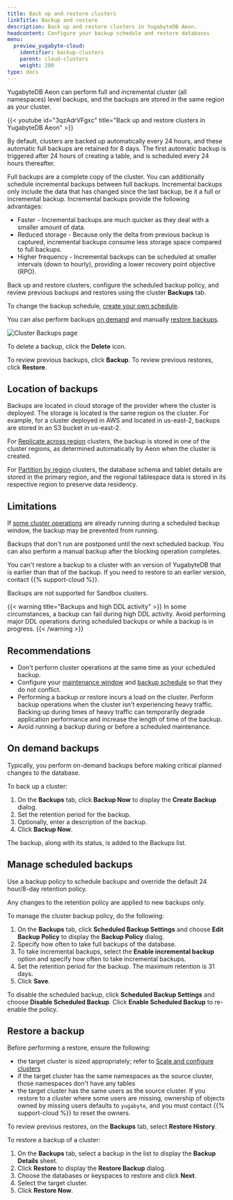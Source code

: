 ```yaml
---
title: Back up and restore clusters
linkTitle: Backup and restore
description: Back up and restore clusters in YugabyteDB Aeon.
headcontent: Configure your backup schedule and restore databases
menu:
  preview_yugabyte-cloud:
    identifier: backup-clusters
    parent: cloud-clusters
    weight: 200
type: docs
---
```


YugabyteDB Aeon can perform full and incremental cluster (all namespaces) level backups, and the backups are stored in the same region as your cluster.

{{< youtube id="3qzAdrVFgxc" title="Back up and restore clusters in YugabyteDB Aeon" >}}

By default, clusters are backed up automatically every 24 hours, and these automatic full backups are retained for 8 days. The first automatic backup is triggered after 24 hours of creating a table, and is scheduled every 24 hours thereafter.

Full backups are a complete copy of the cluster. You can additionally schedule incremental backups between full backups. Incremental backups only include the data that has changed since the last backup, be it a full or incremental backup. Incremental backups provide the following advantages:

- Faster - Incremental backups are much quicker as they deal with a smaller amount of data.
- Reduced storage - Because only the delta from previous backup is captured, incremental backups consume less storage space compared to full backups.
- Higher frequency - Incremental backups can be scheduled at smaller intervals (down to hourly), providing a lower recovery point objective (RPO).

Back up and restore clusters, configure the scheduled backup policy, and review previous backups and restores using the cluster **Backups** tab.

To change the backup schedule, [create your own schedule](#manage-scheduled-backups).

You can also perform backups [on demand](#on-demand-backups) and manually [restore backups](#restore-a-backup).

![Cluster Backups page](/images/yb-cloud/cloud-clusters-backups.png)

To delete a backup, click the **Delete** icon.

To review previous backups, click **Backup**. To review previous restores, click **Restore**.

## Location of backups

Backups are located in cloud storage of the provider where the cluster is deployed. The storage is located is the same region os the cluster. For example, for a cluster deployed in AWS and located in us-east-2, backups are stored in an S3 bucket in us-east-2.

For [Replicate across region](../../cloud-basics/create-clusters-topology/#replicate-across-regions) clusters, the backup is stored in one of the cluster regions, as determined automatically by Aeon when the cluster is created.

For [Partition by region](../../cloud-basics/create-clusters-topology/#partition-by-region) clusters, the database schema and tablet details are stored in the primary region, and the regional tablespace data is stored in its respective region to preserve data residency.

## Limitations

If [some cluster operations](../#locking-operations) are already running during a scheduled backup window, the backup may be prevented from running.

Backups that don't run are postponed until the next scheduled backup. You can also perform a manual backup after the blocking operation completes.

You can't restore a backup to a cluster with an version of YugabyteDB that is earlier than that of the backup. If you need to restore to an earlier version, contact {{% support-cloud %}}.

Backups are not supported for Sandbox clusters.

{{< warning title="Backups and high DDL activity" >}}
In some circumstances, a backup can fail during high DDL activity. Avoid performing major DDL operations during scheduled backups or while a backup is in progress.
{{< /warning >}}

## Recommendations

- Don't perform cluster operations at the same time as your scheduled backup.
- Configure your [maintenance window](../cloud-maintenance/) and [backup schedule](#manage-scheduled-backups) so that they do not conflict.
- Performing a backup or restore incurs a load on the cluster. Perform backup operations when the cluster isn't experiencing heavy traffic. Backing up during times of heavy traffic can temporarily degrade application performance and increase the length of time of the backup.
- Avoid running a backup during or before a scheduled maintenance.

## On demand backups

Typically, you perform on-demand backups before making critical planned changes to the database.

To back up a cluster:

1. On the **Backups** tab, click **Backup Now** to display the **Create Backup** dialog.
1. Set the retention period for the backup.
1. Optionally, enter a description of the backup.
1. Click **Backup Now**.

The backup, along with its status, is added to the Backups list.

## Manage scheduled backups

Use a backup policy to schedule backups and override the default 24 hour/8-day retention policy.

Any changes to the retention policy are applied to new backups only.

To manage the cluster backup policy, do the following:

1. On the **Backups** tab, click **Scheduled Backup Settings** and choose **Edit Backup Policy** to display the **Backup Policy** dialog.
1. Specify how often to take full backups of the database.
1. To take incremental backups, select the **Enable incremental backup** option and specify how often to take incremental backups.
1. Set the retention period for the backup. The maximum retention is 31 days.
1. Click **Save**.

To disable the scheduled backup, click **Scheduled Backup Settings** and choose **Disable Scheduled Backup**. Click **Enable Scheduled Backup** to re-enable the policy.

## Restore a backup

Before performing a restore, ensure the following:

- the target cluster is sized appropriately; refer to [Scale and configure clusters](../configure-clusters/)
- if the target cluster has the same namespaces as the source cluster, those namespaces don't have any tables
- the target cluster has the same users as the source cluster. If you restore to a cluster where some users are missing, ownership of objects owned by missing users defaults to `yugabyte`, and you must contact {{% support-cloud %}} to reset the owners.

To review previous restores, on the **Backups** tab, select **Restore History**.

To restore a backup of a cluster:

1. On the **Backups** tab, select a backup in the list to display the **Backup Details** sheet.
1. Click **Restore** to display the **Restore Backup** dialog.
1. Choose the databases or keyspaces to restore and click **Next**.
1. Select the target cluster.
1. Click **Restore Now**.
